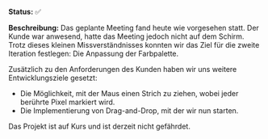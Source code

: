 **Status:**  ✅

**Beschreibung:** Das geplante Meeting fand heute wie vorgesehen statt. Der Kunde war anwesend, hatte das Meeting jedoch nicht auf dem Schirm. Trotz dieses kleinen Missverständnisses konnten wir das Ziel für die zweite Iteration festlegen: Die Anpassung der Farbpalette.  

Zusätzlich zu den Anforderungen des Kunden haben wir uns weitere Entwicklungsziele gesetzt:  
- Die Möglichkeit, mit der Maus einen Strich zu ziehen, wobei jeder berührte Pixel markiert wird.  
- Die Implementierung von Drag-and-Drop, mit der wir nun starten.  

Das Projekt ist auf Kurs und ist derzeit nicht gefährdet.  
